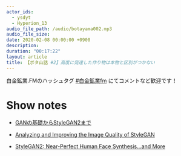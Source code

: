 ```yaml
---
actor_ids:
  - ysdyt
  - Hyperion_13
audio_file_path: /audio/botayama002.mp3
audio_file_size: 
date: 2020-02-08 00:00:00 +0900
description: 
duration: "00:17:22"
layout: article
title: 【ボタ山話 #2】高度に発達した作り物は本物と区別がつかない
---
```


白金鉱業.FMのハッシュタグ [#白金鉱業fm](https://twitter.com/search?q=%23%E7%99%BD%E9%87%91%E9%89%B1%E6%A5%ADfm&src=typed_query) にてコメントなど歓迎です！

# Show notes

- [GANの基礎からStyleGAN2まで]([https://medium.com/@akichan_f/gan%E3%81%AE%E5%9F%BA%E7%A4%8E%E3%81%8B%E3%82%89stylegan2%E3%81%BE%E3%81%A7-dfd2608410b3](https://medium.com/@akichan_f/ganの基礎からstylegan2まで-dfd2608410b3))

- [Analyzing and Improving the Image Quality of StyleGAN](https://arxiv.org/abs/1912.04958)

- [StyleGAN2: Near-Perfect Human Face Synthesis...and More](https://www.youtube.com/watch?v=SWoravHhsUU)

  